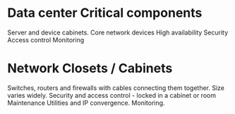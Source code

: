 # Data center Critical components

Server and device cabinets.
Core network devices
High availability
Security
Access control
Monitoring

# Network Closets / Cabinets

Switches, routers and firewalls with cables connecting them together.
Size varies widely.
Security and access control - locked in a cabinet or room
Maintenance
Utilities and IP convergence.
Monitoring.
